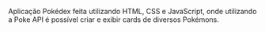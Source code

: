 Aplicação Pokédex feita utilizando HTML, CSS e JavaScript, onde utilizando a Poke API é possível criar e exibir cards de diversos Pokémons. 
